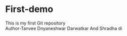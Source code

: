 # First-demo
This is my first Git repository
<br>
Author-Tanvee  Dnyaneshwar Darwatkar And Shradha di

